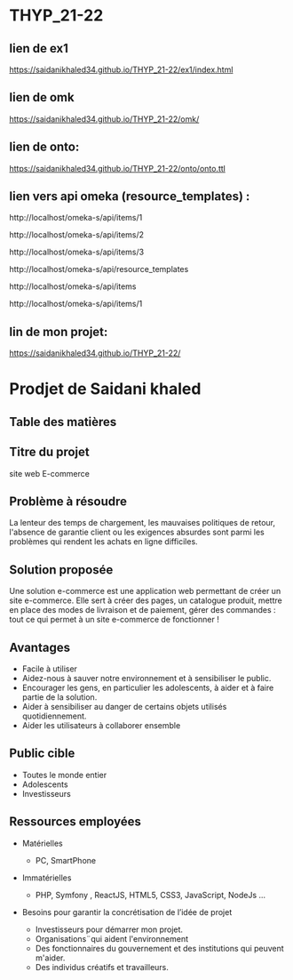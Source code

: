 # THYP_21-22
## lien de ex1

https://saidanikhaled34.github.io/THYP_21-22/ex1/index.html

## lien de omk
https://saidanikhaled34.github.io/THYP_21-22/omk/

## lien de onto:
https://saidanikhaled34.github.io/THYP_21-22/onto/onto.ttl

## lien vers api omeka (resource_templates) :

http://localhost/omeka-s/api/items/1

http://localhost/omeka-s/api/items/2

http://localhost/omeka-s/api/items/3

http://localhost/omeka-s/api/resource_templates

http://localhost/omeka-s/api/items

http://localhost/omeka-s/api/items/1

## lin de mon projet:
https://saidanikhaled34.github.io/THYP_21-22/
# Prodjet de Saidani khaled
## Table des matières


## Titre du projet
site web E-commerce

## Problème à résoudre
La lenteur des temps de chargement, les mauvaises politiques de retour, l'absence de garantie client ou les exigences absurdes sont parmi les problèmes qui rendent les achats en ligne difficiles.

## Solution proposée
Une solution e-commerce est une application web permettant de créer un site e-commerce. Elle sert à créer des pages, un catalogue produit, mettre en place des modes de livraison et de paiement, gérer des commandes : tout ce qui permet à un site e-commerce de fonctionner !


## Avantages

- Facile à utiliser
- Aidez-nous à sauver notre environnement et à sensibiliser le public.
- Encourager les gens, en particulier les adolescents, à aider et à faire partie de la solution.
- Aider à sensibiliser au danger de certains objets utilisés quotidiennement.
- Aider les utilisateurs à collaborer ensemble 

## Public cible 
* Toutes le monde entier 
* Adolescents 
* Investisseurs


## Ressources employées
* Matérielles
   * PC, SmartPhone

* Immatérielles
   * PHP, Symfony , ReactJS, HTML5, CSS3, JavaScript, NodeJs ...

* Besoins pour garantir la concrétisation de l’idée de projet
  * Investisseurs pour démarrer mon projet.
  * Organisations¨qui aident l'environnement
  * Des fonctionnaires du gouvernement et des institutions qui peuvent  m'aider.
  * Des individus créatifs et travailleurs.


